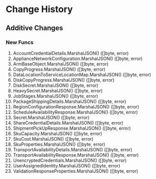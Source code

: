 # Change History

## Additive Changes

### New Funcs

1. AccountCredentialDetails.MarshalJSON() ([]byte, error)
1. ApplianceNetworkConfiguration.MarshalJSON() ([]byte, error)
1. ArmBaseObject.MarshalJSON() ([]byte, error)
1. CopyProgress.MarshalJSON() ([]byte, error)
1. DataLocationToServiceLocationMap.MarshalJSON() ([]byte, error)
1. DiskCopyProgress.MarshalJSON() ([]byte, error)
1. DiskSecret.MarshalJSON() ([]byte, error)
1. HeavySecret.MarshalJSON() ([]byte, error)
1. JobStages.MarshalJSON() ([]byte, error)
1. PackageShippingDetails.MarshalJSON() ([]byte, error)
1. RegionConfigurationResponse.MarshalJSON() ([]byte, error)
1. ScheduleAvailabilityResponse.MarshalJSON() ([]byte, error)
1. Secret.MarshalJSON() ([]byte, error)
1. ShareCredentialDetails.MarshalJSON() ([]byte, error)
1. ShipmentPickUpResponse.MarshalJSON() ([]byte, error)
1. SkuCapacity.MarshalJSON() ([]byte, error)
1. SkuCost.MarshalJSON() ([]byte, error)
1. SkuProperties.MarshalJSON() ([]byte, error)
1. TransportAvailabilityDetails.MarshalJSON() ([]byte, error)
1. TransportAvailabilityResponse.MarshalJSON() ([]byte, error)
1. UnencryptedCredentials.MarshalJSON() ([]byte, error)
1. UserAssignedIdentity.MarshalJSON() ([]byte, error)
1. ValidationResponseProperties.MarshalJSON() ([]byte, error)
